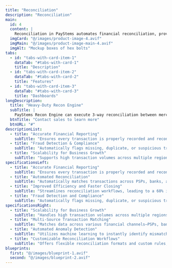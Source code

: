 ```yaml
---
title: "Reconciliation"
description: "Reconciliation"
main:
  id: 4
  content: |
    Reconciliation in PayStems automates financial reconciliation, providing businesses with greater accuracy and control over their financial processes. It simplifies transaction matching for financial operations (FinOps) teams, ensuring seamless verification of payments, settlements, and ledger entries with 99% reconciliation accuracy. Financial reconciliation is essential for maintaining transparency, identifying revenue leakages, and ensuring regulatory compliance. Without an efficient reconciliation system, businesses risk financial discrepancies, accounting errors, and increased manual effort. PayStems offers a robust solution that streamlines reconciliation and enhances operational efficiency.
  imgCard: "@/images/product-image-4.avif"
  imgMain: "@/images/product-image-main-4.avif"
  imgAlt: "Mockup boxes of hex bolts"
tabs:
  - id: "tabs-with-card-item-1"
    dataTab: "#tabs-with-card-1"
    title: "Description"
  - id: "tabs-with-card-item-2"
    dataTab: "#tabs-with-card-2"
    title: "Features"
  - id: "tabs-with-card-item-3"
    dataTab: "#tabs-with-card-3"
    title: "Dashboards"
longDescription:
  title: "Heavy-Duty Recon Engine"
  subTitle: |
    PayStems Recon Engine can execute 3-way reconciliation between merchant, PSP, and bank. This intricate reconciliation paradigm ensures that financial transactions traverse seamlessly across these entities, validated based on crucial attributes such as Amount, Status, Fees & Taxes, and more, as stipulated during configuration. The Recon Engine also offers the flexibility to execute 2-way reconciliation between the Merchant and PSP.
  btnTitle: "Contact sales to learn more"
  btnURL: "#"
descriptionList:
  - title: "Accurate Financial Reporting"
    subTitle: "Ensures every transaction is properly recorded and reconciled, reducing accounting errors, revenue losses, and generating audit-ready reports for compliance."
  - title: "Fraud Detection & Compliance"
    subTitle: "Automatically flags missing, duplicate, or suspicious transactions and maintains audit-ready records to meet regulatory standards."
  - title: "Scalability for Business Growth"
    subTitle: "Supports high transaction volumes across multiple regions with different currencies and tax structures, facilitating seamless business growth."
specificationsLeft:
  - title: "Accurate Financial Reporting"
    subTitle: "Ensures every transaction is properly recorded and reconciled, reducing accounting errors, preventing revenue leakages, and generating audit-ready reports to support regulatory compliance."
  - title: "Automated Reconciliation"
    subTitle: "Automatically matches transactions across PSPs, banks, and internal ledgers, resolving up to 80% of discrepancies without requiring manual intervention."
  - title: "Improved Efficiency and Faster Closing"
    subTitle: "Streamlines reconciliation workflows, leading to a 60% increase in processing efficiency and significantly faster financial closing cycles."
  - title: "Fraud Detection and Compliance"
    subTitle: "Automatically flags missing, duplicate, or suspicious transactions while maintaining audit-ready records, helping detect fraud and meet stringent compliance standards."
specificationsRight:
  - title: "Scalability for Business Growth"
    subTitle: "Handles high transaction volumes across multiple regions and supports multi-currency operations, ensuring seamless scaling as your business grows."
  - title: "Multi-Source Transaction Matching"
    subTitle: "Matches data across various financial channels—PSPs, banks, and internal ledgers—to provide a holistic and accurate view of financial operations."
  - title: "Automated Anomaly Detection"
    subTitle: "Utilizes machine learning to instantly identify mismatched or missing transactions, reducing manual reviews and ensuring early detection of discrepancies."
  - title: "Customizable Reconciliation Workflows"
    subTitle: "Offers flexible reconciliation formats and custom rules, including both two-way and three-way reconciliation, tailored to meet the unique needs of diverse business models."
blueprints:
  first: "@/images/blueprint-1.avif"
  second: "@/images/blueprint-2.avif"  
---
```

